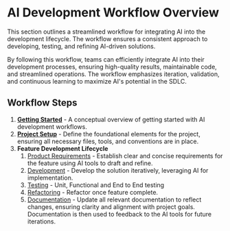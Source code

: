 # AI Development Workflow Overview

This section outlines a streamlined workflow for integrating AI into the development lifecycle. The workflow ensures a consistent approach to developing, testing, and refining AI-driven solutions.

By following this workflow, teams can efficiently integrate AI into their development processes, ensuring high-quality results, maintainable code, and streamlined operations. The workflow emphasizes iteration, validation, and continuous learning to maximize AI's potential in the SDLC.

## Workflow Steps

1. **[Getting Started](workflow-getting-started.md)** - A conceptual overview of getting started with AI development workflows.
2. **[Project Setup](workflow-project-setup.md)** - Define the foundational elements for the project, ensuring all necessary files, tools, and conventions are in place.
3. **Feature Development Lifecycle**
	1. [Product Requirements](workflow-product-requirements.md) - Establish clear and concise requirements for the feature using AI tools to draft and refine.
	2. [Development](workflow-development.md) - Develop the solution iteratively, leveraging AI for implementation.
	3. [Testing](workflow-testing.md) - Unit, Functional and End to End testing
	4. [Refactoring](workflow-refactoring.md) - Refactor once feature complete.
	5. [Documentation](workflow-documentation.md) - Update all relevant documentation to reflect changes, ensuring clarity and alignment with project goals.  Documentation is then used to feedback to the AI tools for future iterations.
